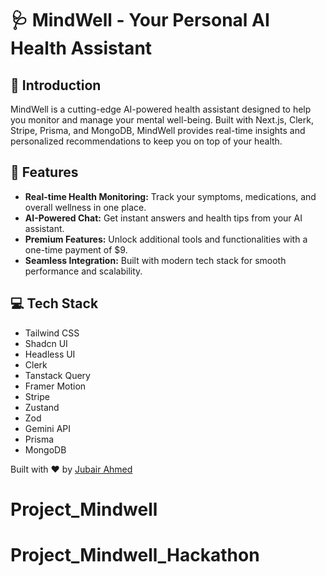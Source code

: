  

# 🩺 MindWell - Your Personal AI Health Assistant

 
## 🌟 Introduction

MindWell is a cutting-edge AI-powered health assistant designed to help you monitor and manage your mental  well-being. Built with Next.js, Clerk, Stripe, Prisma, and MongoDB, MindWell provides real-time insights and personalized recommendations to keep you on top of your health.

## 🚀 Features

- **Real-time Health Monitoring:** Track your symptoms, medications, and overall wellness in one place.
- **AI-Powered Chat:** Get instant answers and health tips from your AI assistant.
- **Premium Features:** Unlock additional tools and functionalities with a one-time payment of $9.
- **Seamless Integration:** Built with modern tech stack for smooth performance and scalability.

 
## 💻 Tech Stack

- Tailwind CSS
- Shadcn UI
- Headless UI
- Clerk
- Tanstack Query
- Framer Motion
- Stripe
- Zustand
- Zod
- Gemini API
- Prisma
- MongoDB

 

Built with ❤️ by [Jubair Ahmed](https://github.com/JubairShaik)
# Project_Mindwell
# Project_Mindwell_Hackathon

